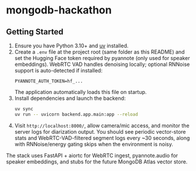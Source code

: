 # mongodb-hackathon

## Getting Started

1. Ensure you have Python 3.10+ and [uv](https://github.com/astral-sh/uv) installed.
2. Create a `.env` file at the project root (same folder as this README) and set the Hugging Face token required by pyannote (only used for speaker embeddings). WebRTC VAD handles denoising locally; optional RNNoise support is auto-detected if installed:
   ```env
   PYANNOTE_AUTH_TOKEN=hf_...
   ```
   The application automatically loads this file on startup.
3. Install dependencies and launch the backend:
   ```bash
   uv sync
   uv run -- uvicorn backend.app.main:app --reload
   ```
4. Visit `http://localhost:8000/`, allow camera/mic access, and monitor the server logs for diarization output. You should see periodic vector-store stats and WebRTC-VAD-filtered segment logs every ~30 seconds, along with RNNoise/energy gating skips when the environment is noisy.

The stack uses FastAPI + aiortc for WebRTC ingest, pyannote.audio for speaker embeddings, and stubs for the future MongoDB Atlas vector store.
